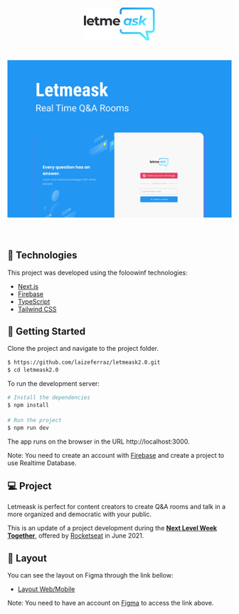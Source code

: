 <p align="center">
  <img alt="Letmeask" src=".github/logoBlue.svg" width="160px">
</p>

<h1 align="center">
    <img alt="Letmeask" src=".github/cover.svg" />
</h1>

<br>

## 🧪 Technologies

This project was developed using the foloowinf technologies:

- [Next.js](https://nextjs.org/)
- [Firebase](https://firebase.google.com/)
- [TypeScript](https://www.typescriptlang.org/)
- [Tailwind CSS](https://tailwindcss.com/)

## 🚀 Getting Started

Clone the project and navigate to the project folder.

```bash
$ https://github.com/laizeferraz/letmeask2.0.git
$ cd letmeask2.0
```

To run the development server: 
```bash
# Install the dependencies
$ npm install

# Run the project
$ npm run dev
```
The app runs on the browser in the URL http://localhost:3000.

Note: You need to create an account with [Firebase](https://firebase.google.com/) and create a project to use Realtime Database.

## 💻 Project

Letmeask is perfect for content creators to create Q&A rooms and talk in a more organized and democratic with your public.  

This is an update of a project development during the **[Next Level Week Together](https://nextlevelweek.com/)**, offered by [Rocketseat](https://www.rocketseat.com.br/) in June 2021. 

## 🔖 Layout

You can see the layout on Figma through the link bellow:

- [Layout Web/Mobile](https://www.figma.com/file/B7ZdhZpghOaQHW2aELMdBH/Letmeask) 

Note: You need to have an account on [Figma](http://figma.com/) to access the link above.

